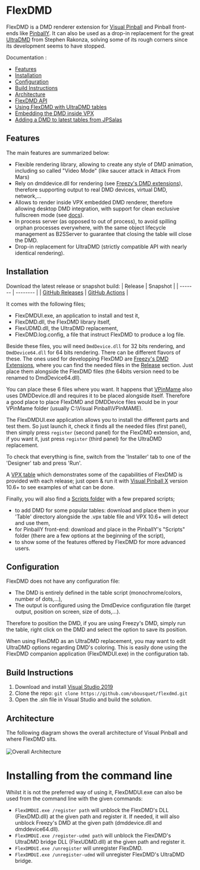 # FlexDMD
FlexDMD is a DMD renderer extension for [Visual Pinball](https://github.com/vpinball/vpinball) and Pinball front-ends like [PinballY](https://github.com/mjrgh/PinballY). It can also be used as a drop-in replacement for the great [UltraDMD](https://ultradmd.wordpress.com/) from Stephen Rakonza, solving some of its rough corners since its development seems to have stopped.

Documentation :
* [Features](#features)
* [Installation](#installation)
* [Configuration](#configuration)
* [Build Instructions](#build-instructions)
* [Architecture](#architecture)
* [FlexDMD API](./FlexDMD_API.md)
* [Using FlexDMD with UltraDMD tables](./UltraDMD.md)
* [Embedding the DMD inside VPX](./VPXDMD.md)
* [Adding a DMD to latest tables from JPSalas](./JPSalas.md)

## Features
The main features are summarized below:
* Flexible rendering library, allowing to create any style of DMD animation, including so called "Video Mode" (like saucer attack in Attack From Mars)
* Rely on dmddevice.dll for rendering (see [Freezy's DMD extensions](https://github.com/freezy/dmd-extensions)), therefore supporting output to real DMD devices, virtual DMD, network,...
* Allows to render inside VPX embedded DMD renderer, therefore allowing desktop DMD integration, with support for clean exclusive fullscreen mode (see [docs](./VPXDMD.md)).
* In process server (as opposed to out of process), to avoid spilling orphan processes everywhere, with the same object lifecycle management as B2SServer to guarantee that closing the table will close the DMD.
* Drop-in replacement for UltraDMD (strictly compatible API with nearly identical rendering).

## Installation

Download the latest release or snapshot build: 
| Release | Snapshot |
| ------- | -------- |
| [GitHub Releases](https://github.com/vbousquet/flexdmd/releases) | [GitHub Actions](https://github.com/vbousquet/flexdmd/actions?query=workflow%3A%22CI%22) |

It comes with the following files;
- FlexDMDUI.exe, an application to install and test it,
- FlexDMD.dll, the FlexDMD library itself,
- FlexUDMD.dll, the UltraDMD replacement,
- FlexDMD.log.config, a file that instruct FlexDMD to produce a log file.

Beside these files, you will need ```DmdDevice.dll``` for 32 bits rendering, and ```DmdDevice64.dll``` for 64 bits rendering. There can be different flavors of these. The ones used for developping FlexDMD are [Freezy's DMD Extensions](https://github.com/freezy/dmd-extensions), where you can find the needed files in the [Release](https://github.com/freezy/dmd-extensions/releases) section. Just place them alongside the FlexDMD files (the 64bits version need to be renamed to DmdDevice64.dll).

You can place these 6 files where you want. It happens that [VPinMame](https://sourceforge.net/projects/pinmame/) also uses DMDDevice.dll and requires it to be placed alongside itself. Therefore a good place to place FlexDMD and DMDDevice files would be in your VPinMame folder (usually C:\Visual Pinball\VPinMAME).

The FlexDMDUI.exe application allows you to install the different parts and test them. So just launch it, check it finds all the needed files (first panel), then simply press ```register``` (second panel) for the FlexDMD extension, and, if you want it, just press ```register``` (third panel) for the UltraDMD replacement.

To check that everything is fine, switch from the 'Installer' tab to one of the 'Designer' tab and press 'Run'.

A [VPX table](https://github.com/vbousquet/flexdmd/tree/master/FlexDemo) which demonstrates some of the capabilities of FlexDMD is provided with each release; just open & run it with [Visual Pinball X](https://github.com/vpinball/vpinball) version 10.6+ to see examples of what can be done.

Finally, you will also find a [Scripts folder](https://github.com/vbousquet/flexdmd/tree/master/Scripts/) with a few prepared scripts;
* to add DMD for some popular tables: download and place them in your 'Table' directory alongside the .vpx table file and VPX 10.6+ will detect and use them,
* for PinballY front-end: download and place in the PinballY's "Scripts" folder (there are a few options at the beginning of the script),
* to show some of the features offered by FlexDMD for more advanced users.

## Configuration
FlexDMD does not have any configuration file:
* The DMD is entirely defined in the table script (monochrome/colors, number of dots,...),
* The output is configured using the DmdDevice configuration file (target output, position on screen, size of dots,...).

Therefore to position the DMD, if you are using Freezy's DMD, simply run the table, right click on the DMD and select the option to save its position.

When using FlexDMD as an UltraDMD replacement, you may want to edit UltraDMD options regarding DMD's coloring. This is easily done using the FlexDMD companion application (FlexDMDUI.exe) in the configuration tab.

## Build Instructions
1. Download and install [Visual Studio 2019](https://visualstudio.microsoft.com/fr/downloads/)
2. Clone the repo: `git clone https://github.com/vbousquet/flexdmd.git`
3. Open the .sln file in Visual Studio and build the solution.

## Architecture
The following diagram shows the overall architecture of Visual Pinball and where FlexDMD sits.
<br></br>![Overall Architecture](./media/architecture.svg)

# Installing from the command line
Whilst it is not the preferred way of using it, FlexDMDUI.exe can also be used from the command line with the given commands:
* ```FlexDMDUI.exe /register path``` will unblock the FlexDMD's DLL (FlexDMD.dll) at the given path and register it. If needed, it will also unblock Freezy's DMD at the given path (dmddevice.dll and dmddevice64.dll).
* ```FlexDMDUI.exe /register-udmd path``` will unblock the FlexDMD's UltraDMD bridge DLL (FlexUDMD.dll) at the given path and register it.
* ```FlexDMDUI.exe /unregister``` will unregister FlexDMD.
* ```FlexDMDUI.exe /unregister-udmd``` will unregister FlexDMD's UltraDMD bridge.
